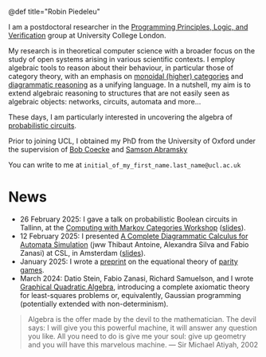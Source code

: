 @def title="Robin Piedeleu"

I am a postdoctoral researcher in the [Programming Principles, Logic, and Verification](http://pplv.cs.ucl.ac.uk/welcome/) group at University College London.

My research is in theoretical computer science with a broader focus on the study of open systems arising in various scientific contexts. I employ algebraic tools to reason about their behaviour, in particular those of category theory, with an emphasis on [monoidal (higher) categories](https://en.wikipedia.org/wiki/Monoidal_category) and [diagrammatic reasoning](https://en.wikipedia.org/wiki/String_diagram) as a unifying language. In a nutshell, my aim is to extend algebraic reasoning to structures that are not easily seen as algebraic objects: networks, circuits, automata and more...

These days, I am particularly interested in uncovering the algebra of [probabilistic circuits](https://arranger1044.github.io/probabilistic-circuits/). 

Prior to joining UCL, I obtained my PhD from the University of Oxford under the supervision of [Bob Coecke](http://www.cs.ox.ac.uk/people/bob.coecke/) and [Samson Abramsky](https://www.cs.ox.ac.uk/people/samson.abramsky/)

You can write to me at `initial_of_my_first_name.last_name@ucl.ac.uk`

# News
* 26 February 2025: I gave a talk on probabilistic Boolean circuits in Tallinn, at the [Computing with Markov Categories Workshop](https://www.ioc.ee/~pawel/computingWithMarkov.html) ([slides](https://piedeleu.com/slides/tallinn-workshop-26-2-25.pdf)).
* 12 February 2025: I presented [A Complete Diagrammatic Calculus for Automata Simulation](https://drops.dagstuhl.de/entities/document/10.4230/LIPIcs.CSL.2025.27) (jww Thibaut Antoine, Alexandra Silva and Fabio Zanasi) at CSL, in Amsterdam ([slides](https://piedeleu.com/slides/automata-simulation-csl25.pdf)).
* January 2025: I wrote a [preprint](https://arxiv.org/abs/2501.18499) on the equational theory of [parity games](https://en.wikipedia.org/wiki/Parity_game).
* March 2024: Datio Stein, Fabio Zanasi, Richard Samuelson, and I wrote [Graphical Quadratic Algebra](https://arxiv.org/abs/2403.02284), introducing a complete axiomatic theory for least-squares problems or, equivalently, Gaussian programming (potentially extended with non-determinism).


> Algebra is the offer made by the devil to the mathematician. The devil says: I will give you this powerful machine, it will answer any question you like. All you need to do is give me your soul: give up geometry and you will have this marvelous machine. — Sir Michael Atiyah, 2002 

